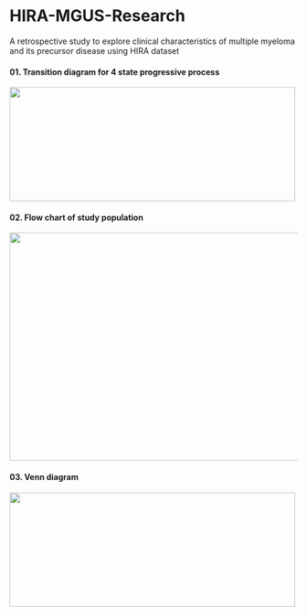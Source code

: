 # HIRA-MGUS-Research
A retrospective study to explore clinical characteristics of multiple myeloma  and its precursor disease using HIRA dataset 

#### 01. Transition diagram for 4 state progressive process  
<img src="https://github.com/SeuljiMoon/HIRA-MGUS-Research/assets/129368100/90c63d42-fca9-4663-8fea-fa03062b7a9b.png" width="500" height="200"/>



#### 02. Flow chart of study population
<img src="https://github.com/SeuljiMoon/HIRA-MGUS-Research/assets/129368100/447ad786-4148-48ba-9942-7e070d7758f3.png" width="600" height="400"/>



#### 03. Venn diagram
<img src="https://github.com/SeuljiMoon/HIRA-MGUS-Research/assets/129368100/cdb777b0-5b85-48f5-9c5a-148709a8ab61.png" width="500" height="200"/>
